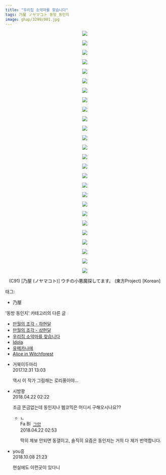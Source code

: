```yaml
---
title: "우리집 소악마를 찾습니다"
tags: 乃屋 ノヤマコト 동방_동인지
image: ghap/3299/001.jpg
---
```

<div class="article">
<p style="text-align: center; clear: none; float: none;"><img src="{{ site.nasurl }}/ghap/3299/001.jpg"/></p>
<p style="text-align: center; clear: none; float: none;"><img src="{{ site.nasurl }}/ghap/3299/002.jpg"/></p>
<p style="text-align: center; clear: none; float: none;"><img src="{{ site.nasurl }}/ghap/3299/003.jpg"/></p>
<p style="text-align: center; clear: none; float: none;"><img src="{{ site.nasurl }}/ghap/3299/004.jpg"/></p>
<p style="text-align: center; clear: none; float: none;"><img src="{{ site.nasurl }}/ghap/3299/005.jpg"/></p>
<p style="text-align: center; clear: none; float: none;"><img src="{{ site.nasurl }}/ghap/3299/006.jpg"/></p>
<p style="text-align: center; clear: none; float: none;"><img src="{{ site.nasurl }}/ghap/3299/007.jpg"/></p>
<p style="text-align: center; clear: none; float: none;"><img src="{{ site.nasurl }}/ghap/3299/008.jpg"/></p>
<p style="text-align: center; clear: none; float: none;"><img src="{{ site.nasurl }}/ghap/3299/009.jpg"/></p>
<p style="text-align: center; clear: none; float: none;"><img src="{{ site.nasurl }}/ghap/3299/010.jpg"/></p>
<p style="text-align: center; clear: none; float: none;"><img src="{{ site.nasurl }}/ghap/3299/011.jpg"/></p>
<p style="text-align: center; clear: none; float: none;"><img src="{{ site.nasurl }}/ghap/3299/012.jpg"/></p>
<p style="text-align: center; clear: none; float: none;"><img src="{{ site.nasurl }}/ghap/3299/013.jpg"/></p>
<p style="text-align: center; clear: none; float: none;"><img src="{{ site.nasurl }}/ghap/3299/014.jpg"/></p>
<p style="text-align: center; clear: none; float: none;"><img src="{{ site.nasurl }}/ghap/3299/015.jpg"/></p>
<p style="text-align: center; clear: none; float: none;"><img src="{{ site.nasurl }}/ghap/3299/016.jpg"/></p>
<p style="text-align: center; clear: none; float: none;"><img src="{{ site.nasurl }}/ghap/3299/017.jpg"/></p>
<p style="text-align: center; clear: none; float: none;"><img src="{{ site.nasurl }}/ghap/3299/018.jpg"/></p>
<p style="text-align: center; clear: none; float: none;"><img src="{{ site.nasurl }}/ghap/3299/019.jpg"/></p>
<p style="text-align: center; clear: none; float: none;"><img src="{{ site.nasurl }}/ghap/3299/020.jpg"/></p>
<p style="text-align: center; clear: none; float: none;"><img src="{{ site.nasurl }}/ghap/3299/021.jpg"/></p>
<p style="text-align: center; clear: none; float: none;"><img src="{{ site.nasurl }}/ghap/3299/022.jpg"/></p>
<p style="text-align: center; clear: none; float: none;"><img src="{{ site.nasurl }}/ghap/3299/023.jpg"/></p>
<p style="text-align: center; clear: none; float: none;"><img src="{{ site.nasurl }}/ghap/3299/024.jpg"/></p>
<p style="text-align: center; clear: none; float: none;"><img src="{{ site.nasurl }}/ghap/3299/025.jpg"/></p>
<p style="text-align: center; clear: none; float: none;"><img src="{{ site.nasurl }}/ghap/3299/026.jpg"/></p>
<p style="text-align: center; clear: none; float: none;">(C91) [乃屋 (ノヤマコト)] ウチの小悪魔探してます。 (東方Project) [Korean]</p>
</div><div class="tagTrail">
<p>태그: </p>
<ul>
<li>乃屋</li>
</ul>
</div><div class="another">
<p>'동방 동인지' 카테고리의 다른 글</p>
<ul>
<li><a href="/2017-05-24-ghap_3301">만월의 조각 - 하현달</a></li>
<li><a href="/2017-05-24-ghap_3300">만월의 조각 - 상현달</a></li>
<li><a href="/2017-05-24-ghap_3299">우리집 소악마를 찾습니다</a></li>
<li><a href="/2017-05-24-ghap_3298">Idola</a></li>
<li><a href="/2017-05-24-ghap_3296">유메카나에</a></li>
<li><a href="/2017-05-23-ghap_3283">Alice in Witchforest</a></li>
</ul>
</div><div class="cb_module cb_fluid">
<div class="cb_wrt cb_profile">
<div class="comment">
<ul>
<li class="cb_thumb_off" id="comment15163641">
<div class="cb_comment_area">
<div class="cb_info_area">
<div class="cb_section">
<span class="cb_nick_name">거북이두마리</span>
</div>
<div class="cb_section">
<span class="cb_date">2017.12.31 13:03 </span>
</div>
</div>
<div class="cb_dsc_comment">
<p class="cb_dsc">
											역시 이 작가 그림채는 로리풍이야...
										</p>
</div>
</div></li>
<li class="cb_thumb_off" id="comment15242876">
<div class="cb_comment_area">
<div class="cb_info_area">
<div class="cb_section">
<span class="cb_nick_name">시밤쾅</span>
</div>
<div class="cb_section">
<span class="cb_date">2018.04.22 02:22 </span>
</div>
</div>
<div class="cb_dsc_comment">
<p class="cb_dsc">
											조금 뜬금없는데 동인지나 웹코믹은 어디서 구해오시나요??
										</p>
</div>
<ul>
<li class="cb_thumb_off" id="comment15242884">
<span class="cb_bu_subnode">ㄴ</span>
<div class="cb_comment_area">
<div class="cb_info_area">
<div class="cb_section">
<span class="cb_nick_name"><img alt="Favicon of https://ghaptouhou.tistory.com" height="16" onerror="this.onerror=null;this.parentNode.removeChild(this)" src="https://ghaptouhou.tistory.com/favicon.ico" width="16"/> <img alt="BlogIcon" height="16" onerror="this.parentNode.removeChild(this)" src="https://ghaptouhou.tistory.com/index.gif" width="16"/> <a href="https://ghaptouhou.tistory.com" onclick="return openLinkInNewWindow(this)"> 그압</a><span class="tistoryProfileLayerTrigger" onclick='TistoryProfile.show(event, this, {"title":"\uc800\uae30 \uc774\uac70 \ub098\uc911\uc5d0 \uc218\uc815 \uac00\ub2a5\ud558\ub098\uc694","url":"https:\/\/ghap.tistory.com","nickname":"\uadf8\uc555","items":[]}); return false;'></span></span>
</div>
<div class="cb_section">
<span class="cb_date">2018.04.22 02:53 </span>
</div>
</div>
<div class="cb_dsc_comment">
<p class="cb_dsc">
																딱히 제보 안되면 동갤이고, 솔직히 요즘은  동인지는 거의 다 제가 번역합니다.
															</p>
</div>
</div>
</li>
</ul>
</div></li>
<li class="cb_thumb_off" id="comment15348795">
<div class="cb_comment_area">
<div class="cb_info_area">
<div class="cb_section">
<span class="cb_nick_name">you흥</span>
</div>
<div class="cb_section">
<span class="cb_date">2018.10.08 21:23 </span>
</div>
</div>
<div class="cb_dsc_comment">
<p class="cb_dsc">
											현실에도 이런곳이 있다니
										</p>
</div>
</div></li>
</ul>
</div>
</div><!-- commentList close -->
</div>